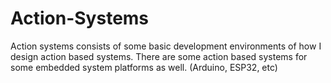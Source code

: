 # Action-Systems
Action systems consists of some basic development environments of how I design action based systems. There are some action based systems for some embedded system platforms as well. (Arduino, ESP32, etc)
